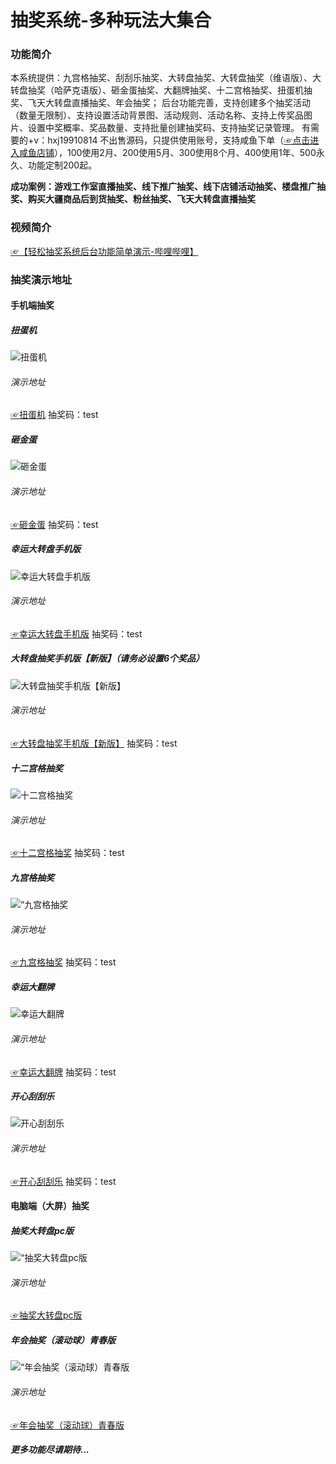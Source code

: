 # 抽奖系统-多种玩法大集合

### 功能简介
本系统提供：九宫格抽奖、刮刮乐抽奖、大转盘抽奖、大转盘抽奖（维语版）、大转盘抽奖（哈萨克语版）、砸金蛋抽奖、大翻牌抽奖、十二宫格抽奖、扭蛋机抽奖、飞天大转盘直播抽奖、年会抽奖；
后台功能完善，支持创建多个抽奖活动（数量无限制）、支持设置活动背景图、活动规则、活动名称、支持上传奖品图片、设置中奖概率、奖品数量、支持批量创建抽奖码、支持抽奖记录管理。
有需要的+v：hxj19910814
不出售源码，只提供使用账号，支持咸鱼下单（[☞点击进入咸鱼店铺](https://www.goofish.com/item?id=866336263689&spm=widle.12011849.copy.detail&ut_sk=1.ZSsNfg6gGC8DACQbeYFaecE0_12431167_1744252140987.copy.detail.866336263689.493773808)），100使用2月、200使用5月、300使用8个月、400使用1年、500永久、功能定制200起。

 **成功案例：游戏工作室直播抽奖、线下推广抽奖、线下店铺活动抽奖、楼盘推广抽奖、购买大疆商品后到货抽奖、粉丝抽奖、飞天大转盘直播抽奖** 


### 视频简介
 [☞【轻松抽奖系统后台功能简单演示-哔哩哔哩】](https://b23.tv/4pTLJCI)


### 抽奖演示地址

#### 手机端抽奖


##### 扭蛋机
![扭蛋机](https://www.hxj1991.com/profile/upload/2025/02/10/ndj_20250210001636A002.png "这是扭蛋机抽奖界面图片")
###### 演示地址
[☞扭蛋机](http://test.hxj1991.com/client/egg-twisting-machine/xSEeBB5b8e)
抽奖码：test


##### 砸金蛋
![砸金蛋](https://www.hxj1991.com/profile/upload/2025/01/27/egg_20250127234316A004.PNG "这是砸金蛋抽奖界面图片")
###### 演示地址
[☞砸金蛋](http://test.hxj1991.com/client/smash-golden-eggs/yCb0vPl6Ty)
抽奖码：test

##### 幸运大转盘手机版
![幸运大转盘手机版](https://www.hxj1991.com/profile/upload/2025/01/27/zp_20250127234422A010.PNG "这是幸运大转盘手机版抽奖界面图片")
###### 演示地址
[☞幸运大转盘手机版](http://test.hxj1991.com/client/zhuanpan-v1/YOStLvRw5W)
抽奖码：test

##### 大转盘抽奖手机版【新版】（请务必设置6个奖品）
![大转盘抽奖手机版【新版】](https://www.hxj1991.com/profile/upload/2025/01/27/zp2_20250127234406A009.PNG "这是大转盘抽奖手机版【新版】抽奖界面图片")
###### 演示地址
[☞大转盘抽奖手机版【新版】](http://test.hxj1991.com/client/zhuanpan-v2/IEyuvchHUq2)
抽奖码：test

##### 十二宫格抽奖
![十二宫格抽奖](https://www.hxj1991.com/profile/upload/2025/01/27/12cell_20250127234325A005.PNG "这是十二宫格抽奖抽奖界面图片")
###### 演示地址
[☞十二宫格抽奖](http://test.hxj1991.com/client/twelve-grid/zkwESBS2Ek)
抽奖码：test

##### 九宫格抽奖
![“九宫格抽奖](https://www.hxj1991.com/profile/upload/2025/01/27/9cell_20250127234354A008.PNG "这是“九宫格抽奖抽奖界面图片")
###### 演示地址
[☞九宫格抽奖](http://test.hxj1991.com/client/nine-grid/JUBqM1RYq1)
抽奖码：test

##### 幸运大翻牌
![幸运大翻牌](https://www.hxj1991.com/profile/upload/2025/01/27/fcard_20250127234333A006.PNG "这是幸运大翻牌抽奖界面图片")
###### 演示地址
[☞幸运大翻牌](http://test.hxj1991.com/client/luck-card/643c77rqIj)
抽奖码：test

##### 开心刮刮乐
![开心刮刮乐](https://www.hxj1991.com/profile/upload/2025/01/27/card_20250127234342A007.PNG "这是开心刮刮乐抽奖界面图片")
###### 演示地址
[☞开心刮刮乐](http://test.hxj1991.com/client/guaguale/y3dHCTzmV0)
抽奖码：test

#### 电脑端（大屏）抽奖

##### 抽奖大转盘pc版
![“抽奖大转盘pc版](https://www.hxj1991.com/profile/upload/2025/02/04/pc_20250204230028A001.png "这是“抽奖大转盘pc版抽奖界面图片")
###### 演示地址
[☞抽奖大转盘pc版](http://test.hxj1991.com/client/zhuanpan-pc/ZSaswFuKSM)

##### 年会抽奖（滚动球）青春版
![“年会抽奖（滚动球）青春版](https://www.hxj1991.com/profile/upload/2025/01/13/year-ball_20250113154504A008.png "这是“年会抽奖（滚动球）青春版抽奖界面图片")
###### 演示地址
[☞年会抽奖（滚动球）青春版](http://test.hxj1991.com/client/annual-meeting-ball/EMqzLEomVu)

##### 更多功能尽请期待...




       
